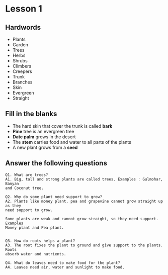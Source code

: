 # Lesson 1

## Hardwords

* Plants
* Garden
* Trees
* Herbs
* Shrubs
* Climbers
* Creepers
* Trunk
* Branches
* Skin
* Evergreen
* Straight


## Fill in the blanks

* The hard skin that cover the trunk is called __bark__
* __Pine__ tree is an evergreen tree
* __Date palm__ grows in the desert
* The __stem__ carries food and water to all parts of the plants
* A new plant grows from a __seed__

## Answer the following questions

```
Q1. What are trees?
A1. Big, tall and strong plants are called trees. Examples : Gulmohar, Banyan 
and Coconut tree.

Q2. Why do some plant need support to grow?
A2. Plants like money plant, pea and grapevine cannot grow straight up as they
need support to grow.

Some plants are weak and cannot grow straight, so they need support. Examples
Money plant and Pea plant.


Q3. How do roots helps a plant?
A3. The root fixes the plant to ground and give support to the plants. Roots
absorb water and nutrients.

Q4. What do leaves need to make food for the plant?
A4. Leaves need air, water and sunlight to make food.

```

